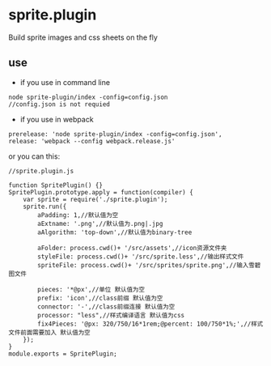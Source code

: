 # sprite.plugin
Build sprite images and css sheets on the fly

## use

* if you use in command line

```
node sprite-plugin/index -config=config.json
//config.json is not requied
```
* if you use in webpack

```
prerelease: 'node sprite-plugin/index -config=config.json',
release: 'webpack --config webpack.release.js'
```
or you can this:

```
//sprite.plugin.js

function SpritePlugin() {}
SpritePlugin.prototype.apply = function(compiler) {
    var sprite = require('./sprite.plugin');
	sprite.run({
		aPadding: 1,//默认值为空
	    aExtname: '.png',//默认值为.png|.jpg
	    aAlgorithm: 'top-down',//默认值为binary-tree
	
	    aFolder: process.cwd()+ '/src/assets',//icon资源文件夹
	    styleFile: process.cwd()+ '/src/sprite.less',//输出样式文件
	    spriteFile: process.cwd()+ '/src/sprites/sprite.png',//输入雪碧图文件
	
	    pieces: '*@px',//单位 默认值为空
	    prefix: 'icon',//class前缀 默认值为空
	    connector: '-',//class前缀连接 默认值为空
	    processor: "less",//样式编译语言 默认值为css
	    fix4Pieces: '@px: 320/750/16*1rem;@percent: 100/750*1%;',//样式文件前面需要加入 默认值为空
	});
}
module.exports = SpritePlugin;
```